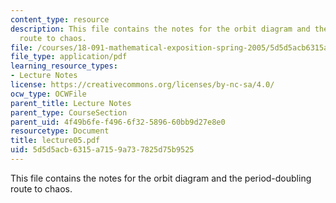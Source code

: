 ```yaml
---
content_type: resource
description: This file contains the notes for the orbit diagram and the period-doubling
  route to chaos.
file: /courses/18-091-mathematical-exposition-spring-2005/5d5d5acb6315a7159a737825d75b9525_lecture05.pdf
file_type: application/pdf
learning_resource_types:
- Lecture Notes
license: https://creativecommons.org/licenses/by-nc-sa/4.0/
ocw_type: OCWFile
parent_title: Lecture Notes
parent_type: CourseSection
parent_uid: 4f49b6fe-f496-6f32-5896-60bb9d27e8e0
resourcetype: Document
title: lecture05.pdf
uid: 5d5d5acb-6315-a715-9a73-7825d75b9525
---
```

This file contains the notes for the orbit diagram and the period-doubling route to chaos.